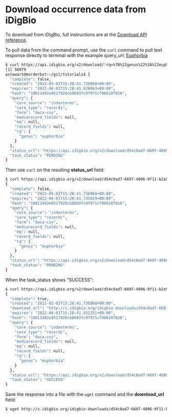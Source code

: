 # Download occurrence data from iDigBio 

To download from iDigBio, full instructions are at the 
[Download API reference](https://www.idigbio.org/wiki/index.php/IDigBio_Download_API).

To pull data from the command prompt, use the `curl` command to pull text response 
directly to terminal with the example query_url:
[Euphorbia](https://api.idigbio.org/v2/download/?rq=%7B%22genus%22%3A%22euphorbia%22%7D&email=donotreply%40idigbio.org)
```zsh
$ curl https://api.idigbio.org/v2/download/?rq=%7B%22genus%22%3A%22euphorbia%22%7D&email=donotreply%40idigbio.org
[1] 58979
astewart@murderbot:~/git/tutorials$ {
  "complete": false, 
  "created": "2022-05-02T15:28:41.730968+00:00", 
  "expires": "2022-06-01T15:28:41.628063+00:00", 
  "hash": "18911492e8517926cb8693fc9f971cf066107016", 
  "query": {
    "core_source": "indexterms", 
    "core_type": "records", 
    "form": "dwca-csv", 
    "mediarecord_fields": null, 
    "mq": null, 
    "record_fields": null, 
    "rq": {
      "genus": "euphorbia"
    }
  }, 
  "status_url": "https://api.idigbio.org/v2/download/d54c0ad7-6697-4096-9f11-b2a9a6041a38", 
  "task_status": "PENDING"
}
```

Then use `curl` on the resulting **status_url** field:
```zsh
$ curl https://api.idigbio.org/v2/download/d54c0ad7-6697-4096-9f11-b2a9a6041a38
{
  "complete": false, 
  "created": "2022-05-02T15:28:41.730968+00:00", 
  "expires": "2022-06-01T15:28:41.735029+00:00", 
  "hash": "18911492e8517926cb8693fc9f971cf066107016", 
  "query": {
    "core_source": "indexterms", 
    "core_type": "records", 
    "form": "dwca-csv", 
    "mediarecord_fields": null, 
    "mq": null, 
    "record_fields": null, 
    "rq": {
      "genus": "euphorbia"
    }
  }, 
  "status_url": "https://api.idigbio.org/v2/download/d54c0ad7-6697-4096-9f11-b2a9a6041a38", 
  "task_status": "PENDING"
}
```

When the task_status shows "SUCCESS": 
```zsh
$ curl https://api.idigbio.org/v2/download/d54c0ad7-6697-4096-9f11-b2a9a6041a38
{
  "complete": true, 
  "created": "2022-05-02T15:28:41.730968+00:00", 
  "download_url": "http://s.idigbio.org/idigbio-downloads/d54c0ad7-6697-4096-9f11-b2a9a6041a38.zip", 
  "expires": "2022-06-01T15:28:41.552351+00:00", 
  "hash": "18911492e8517926cb8693fc9f971cf066107016", 
  "query": {
    "core_source": "indexterms", 
    "core_type": "records", 
    "form": "dwca-csv", 
    "mediarecord_fields": null, 
    "mq": null, 
    "record_fields": null, 
    "rq": {
      "genus": "euphorbia"
    }
  }, 
  "status_url": "https://api.idigbio.org/v2/download/d54c0ad7-6697-4096-9f11-b2a9a6041a38", 
  "task_status": "SUCCESS"
}
```

Save the response into a file with the `wget` command and the **download_url** field:
```zsh
$ wget http://s.idigbio.org/idigbio-downloads/d54c0ad7-6697-4096-9f11-b2a9a6041a38.zip
```

